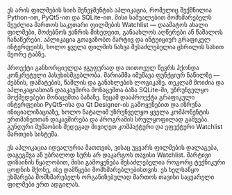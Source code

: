 ეს არის ფილმების სიის მენეჯმენტის აპლიკაცია, რომელიც შექმნილია Python-ით, PyQt5-ით და SQLite-ით. მისი საშუალებით მომხმარებელს შეუძლია მართოს საკუთარი ფილმების Watchlist — დაამატოს ახალი ფილმები, მოძებნოს ჟანრის მიხედვით, განაახლოს აღწერები ან წაშალოს ჩანაწერები. აპლიკაცია გთავაზობთ მარტივ და ინტუიციურ გრაფიკულ ინტერფეისს, ხოლო ყველა ფილმის ნახვა შესაძლებელია ცხრილის სახით მეორე ტაბზე.

პროექტი განხორციელდა ჯგუფურად და თითოეულ წევრს ჰქონდა კონკრეტული პასუხისმგებლობა. მარიამმა იმუშავა ფუნქციურ ნაწილზე — ძებნის, დამატების, წაშლის და განახლების ლოგიკაზე. თეკლამ მოიძია და აპლიკაციასთან დააკავშირა მონაცემთა ბაზა SQLite-ში, უზრუნველყო მოქმედებები მონაცემთა ბაზაზე. ნუცამ დააპროექტა გრაფიკული ინტერფეისი PyQt5-ისა და Qt Designer-ის გამოყენებით და იზრუნა ინიციალიზაციაზე, ხოლო ნატალიმ უზრუნველყო ყველა კომპონენტის ერთმანეთთან დაკავშირება და პროგრამის სრულყოფილად გაშვება. გუნდური მუშაობის შედეგად მივიღეთ კომპაქტური და ეფექტური Watchlist მართვის სისტემა.

ეს აპლიკაცია იდეალურია მათთვის, ვისაც უყვარს ფილმების დალაგება, დაგეგმვა ან უბრალოდ სურს არ დაკარგოს თავისი Watchlist. მარტივი დიზაინის წყალობით, მისი გამოყენება შესაძლებელია როგორც ტექნიკური ცოდნის მქონე, ისე დამწყები მომხმარებლებისთვის. ეს ხელსაწყო ეხმარება მომხმარებელს ორგანიზებულად მართოს თავისი საყვარელი ფილმები ერთ ადგილას.
